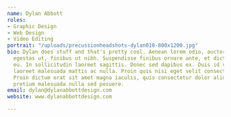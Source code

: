 ```yaml
---
name: Dylan Abbott
roles:
- Graphic Design
- Web Design
- Video Editing
portrait: "/uploads/precussionheadshots-dylan010-800x1200.jpg"
bio: Dylan does stuff and that's pretty cool. Aenean lorem odio, auctor ullamcorper
  egestas ut, finibus ut nibh. Suspendisse finibus ornare ante, et dictum ante vestibulum
  eu. In sollicitudin laoreet sagittis. Donec sed dapibus ex. Duis id velit vel lectus
  laoreet malesuada mattis ac nulla. Proin quis nisi eget velit consectetur ornare.
  Proin dictum erat sit amet magna iaculis, quis consectetur dolor aliquet. Pellentesque
  pretium malesuada nulla sed posuere.
email: dylan@dylanabbottdesign.com
website: www.dylanabbottdesign.com

---
```

